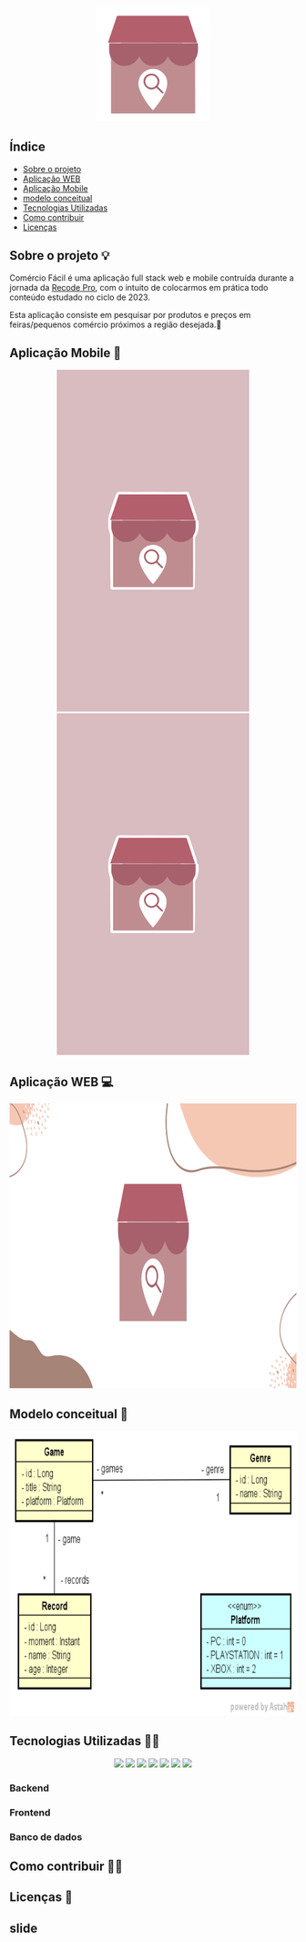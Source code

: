 <div align="center">
<img src="https://github.com/montesuma10/M-dulo-4---Desenvolvimento-de-Sistemas---N-vel-2/blob/main/logo.png" height="200">
</div>


## Índice
- [Sobre o projeto](sobre-o-projeo)
- [Aplicação WEB](Aplicação-web)
- [Aplicação Mobile](aplicação-mobile)
- [modelo conceitual](modelo-conceitual)
- [Tecnologias Utilizadas](tecnologias-utilizadas)
- [Como contribuir](como-contribuir)
- [Licenças](licenças)




##  Sobre o projeto 💡
Comércio Fácil é uma aplicação full stack web e mobile contruída durante a jornada da [Recode Pro](https://recodepro.org.br/ "Site da Recode Pro"), com o intuito de colocarmos em prática todo conteúdo estudado no ciclo de  2023.

Esta aplicação consiste em pesquisar por produtos e preços em feiras/pequenos comércio próximos a região desejada.🛒





##  Aplicação Mobile 📱
<div align="center">
<img src="https://github.com/montesuma10/M-dulo-4---Desenvolvimento-de-Sistemas---N-vel-2/blob/main/designer%20mobile.png" height="600">
<img src="https://github.com/montesuma10/M-dulo-4---Desenvolvimento-de-Sistemas---N-vel-2/blob/main/designer%20mobile.png" height="600">
</div>

## Aplicação WEB 💻 
<div align="center">
<img src="https://github.com/montesuma10/M-dulo-4---Desenvolvimento-de-Sistemas---N-vel-2/blob/main/designer%20web.png" height="500">
</div>


## Modelo conceitual 📑
<div align="center">
<img src="https://github.com/montesuma10/M-dulo-4---Desenvolvimento-de-Sistemas---N-vel-2/blob/main/modelo-conceitual.png" height="500">
</div>

## Tecnologias Utilizadas 👨‍💻 
<div align="center">
  <img src="https://cdn.jsdelivr.net/gh/devicons/devicon/icons/html5/html5-original-wordmark.svg" height="40">
  <img src="https://cdn.jsdelivr.net/gh/devicons/devicon/icons/css3/css3-original-wordmark.svg" height="40">
  <img src="https://cdn.jsdelivr.net/gh/devicons/devicon/icons/javascript/javascript-original.svg" height="40">
  <img src="https://cdn.jsdelivr.net/gh/devicons/devicon/icons/java/java-original-wordmark.svg" height="40">
  
  <img src="https://cdn.jsdelivr.net/gh/devicons/devicon/icons/bootstrap/bootstrap-original-wordmark.svg" height="40">
  <img src="https://cdn.jsdelivr.net/gh/devicons/devicon/icons/mysql/mysql-original.svg" height="40">
  <img src="https://cdn.jsdelivr.net/gh/devicons/devicon/icons/spring/spring-original.svg" height="40">
       
                  
</div>

### Backend
### Frontend
### Banco de dados

## Como contribuir 🙋‍♂️

## Licenças 📃

## slide


```






